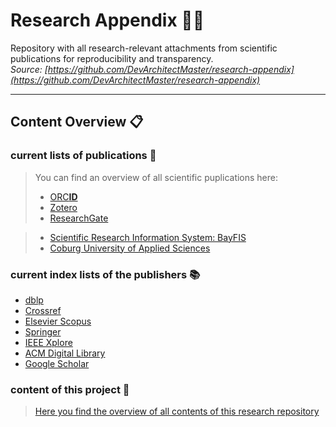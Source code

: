# Research Appendix 👨‍🎓
Repository with all research-relevant attachments from scientific publications for reproducibility and transparency.  
*Source: [https://github.com/DevArchitectMaster/research-appendix](https://github.com/DevArchitectMaster/research-appendix)*

---


## Content Overview 📋



### current lists of publications 🧾

> You can find an overview of all scientific puplications here:
  > * [ORC**ID**](https://orcid.org/0000-0001-7382-8333)
  > * [Zotero](https://www.zotero.org/fboeck)
  > * [ResearchGate](https://www.researchgate.net/profile/Felix-Boeck)


  > * [Scientific Research Information System: BayFIS](https://forschung.hs-coburg.de/de/person/2073)
  > * [Coburg University of Applied Sciences](https://www.hs-coburg.de/boeck)


### current index lists of the publishers 📚

* [dblp](https://dblp.uni-trier.de/pid/259/3517.html)
* [Crossref](https://search.crossref.org/?q=Felix%20B%C3%B6ck)
* [Elsevier Scopus](https://www.scopus.com/authid/detail.uri?authorId=57215432483)
* [Springer](#)
* [IEEE Xplore](#)
* [ACM Digital Library](#)
* [Google Scholar](https://scholar.google.de/citations?user=YbAldy0AAAAJ)



### content of this project 📑

> [Here you find the overview of all contents of this research repository](content.md)